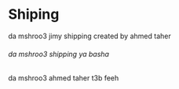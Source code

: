 # Shiping
da mshroo3 jimy shipping created by ahmed taher

###### da mshroo3 shipping ya basha 
da mshroo3 ahmed taher t3b feeh
